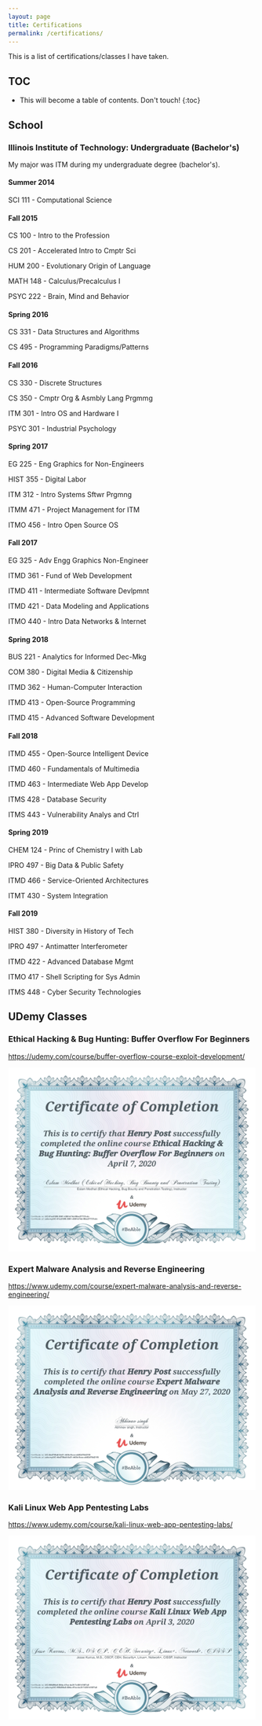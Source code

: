 ```yaml
---
layout: page
title: Certifications
permalink: /certifications/
---
```


This is a list of certifications/classes I have taken.

## TOC
* This will become a table of contents. Don't touch!
{:toc}

## School

### Illinois Institute of Technology: Undergraduate (Bachelor's)

My major was ITM during my undergraduate degree (bachelor's).

#### Summer 2014
SCI 111 - Computational Science

#### Fall 2015
CS   100 - Intro to the Profession

CS   201 - Accelerated Intro to Cmptr Sci

HUM  200 - Evolutionary Origin of Language

MATH 148 - Calculus/Precalculus I

PSYC 222 - Brain, Mind and Behavior

#### Spring 2016
CS 331 - Data Structures and Algorithms

CS 495 - Programming Paradigms/Patterns

#### Fall 2016
CS   330 - Discrete Structures

CS   350 - Cmptr Org & Asmbly Lang Prgmmg

ITM  301 - Intro OS and Hardware I

PSYC 301 - Industrial Psychology

#### Spring 2017
EG   225 - Eng Graphics for Non-Engineers

HIST 355 - Digital Labor

ITM  312 - Intro Systems Sftwr Prgmng

ITMM 471 - Project Management for ITM

ITMO 456 - Intro Open Source OS


#### Fall 2017

EG   325 - Adv Engg Graphics Non-Engineer  

ITMD 361 - Fund of Web Development  

ITMD 411 - Intermediate Software Devlpmnt  

ITMD 421 - Data Modeling and Applications  

ITMO 440 - Intro Data Networks & Internet 

#### Spring 2018
BUS  221 - Analytics for Informed Dec-Mkg  

COM  380 - Digital Media & Citizenship  

ITMD 362 - Human-Computer Interaction  

ITMD 413 - Open-Source Programming  

ITMD 415 - Advanced Software Development 


#### Fall 2018
ITMD 455 - Open-Source Intelligent Device  

ITMD 460 - Fundamentals of Multimedia  

ITMD 463 - Intermediate Web App Develop  

ITMS 428 - Database Security  

ITMS 443 - Vulnerability Analys and Ctrl 


#### Spring 2019
CHEM 124 - Princ of Chemistry I with Lab  

IPRO 497 - Big Data & Public Safety  

ITMD 466 - Service-Oriented Architectures  

ITMT 430 - System Integration 

#### Fall 2019
HIST 380 - Diversity in History of Tech  

IPRO 497 - Antimatter Interferometer  

ITMD 422 - Advanced Database Mgmt

ITMO 417 - Shell Scripting for Sys Admin  

ITMS 448 - Cyber Security Technologies 

## UDemy Classes

### Ethical Hacking & Bug Hunting: Buffer Overflow For Beginners

<https://udemy.com/course/buffer-overflow-course-exploit-development/>

![](/static/images/udemy-certificates/UC-01ed10f6-3061-436f-b74d-f6be27737cdc.jpg)

### Expert Malware Analysis and Reverse Engineering

<https://www.udemy.com/course/expert-malware-analysis-and-reverse-engineering/>

![](/static/images/udemy-certificates/UC-4bd750a8-8a31-443b-9cce-eb92d76d21f8.jpg)

### Kali Linux Web App Pentesting Labs

<https://www.udemy.com/course/kali-linux-web-app-pentesting-labs/>

![](/static/images/udemy-certificates/UC-f69d96a5-084a-47ee-be3f-7c501416f7a8.jpg)